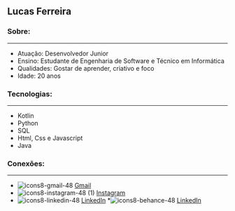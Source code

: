 ## Lucas Ferreira 



### Sobre:
---
 * Atuação: Desenvolvedor Junior
 * Ensino: Estudante de Engenharia de Software e Técnico em Informática
 * Qualidades: Gostar de aprender, criativo e foco
 * Idade: 20 anos


### Tecnologias:
---
 * Kotlin
 * Python
 * SQL
 * Html, Css e Javascript 
 * Java

### Conexões:
---
 * ![icons8-gmail-48](https://user-images.githubusercontent.com/87401472/193131154-49de3267-2cfc-4411-a79e-a9d7ac42209d.png)
[Gmail](lucasfdasilva2002@gmail.com)
 * ![icons8-instagram-48 (1)](https://user-images.githubusercontent.com/87401472/193131233-6b546933-ad6a-412f-9230-53e281d851d1.png)
[Instagram](instagram.com/lucas.devstudies)
 * ![icons8-linkedin-48](https://user-images.githubusercontent.com/87401472/193131325-a5013cbd-8d50-4f9b-adec-18497e6daf78.png)
[LinkedIn](https://www.linkedin.com/in/lucas-ferreira-da-silva-a32625207)
 *![icons8-behance-48](https://user-images.githubusercontent.com/87401472/193131440-bd2e87c7-6ad5-4d4a-a0e9-4fe7872c8f45.png) 
[LinkedIn](https://www.linkedin.com/in/lucas-ferreira-da-silva-a32625207)
